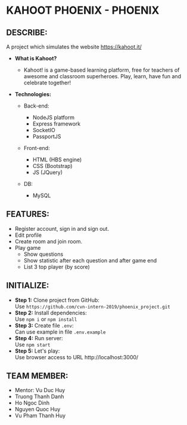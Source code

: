 # KAHOOT PHOENIX - PHOENIX

## **DESCRIBE:**

A project which simulates the website https://kahoot.it/

- **What is Kahoot?**

  - Kahoot! is a game-based learning platform, free for teachers of awesome and classroom superheroes. Play, learn, have fun and celebrate together!

- **Technologies:**

  - Back-end:

    - NodeJS platform
    - Express framework
    - SocketIO
    - PassportJS 

  - Front-end:
    - HTML (HBS engine) 
    - CSS (Bootstrap) 
    - JS (JQuery)
    
  - DB:
    - MySQL

## **FEATURES:**

- Register account, sign in and sign out.
- Edit profile
- Create room and join room.
- Play game
  - Show questions
  - Show statistic after each question and after game end
  - List 3 top player (by score)

## **INITIALIZE:**

- **Step 1:** Clone project from GitHub:  
  Use `https://github.com/cvn-intern-2019/phoenix_project.git`
- **Step 2:** Install dependencies:  
  Use `npm i` or `npm install`
- **Step 3:** Create file `.env`:  
  Can use example in file `.env.example`
- **Step 4:** Run server:  
  Use `npm start`
- **Step 5:** Let's play:  
  Use browser access to URL http://localhost:3000/

## **TEAM MEMBER:**

- Mentor: Vu Duc Huy
- Truong Thanh Danh
- Ho Ngoc Dinh
- Nguyen Quoc Huy
- Vu Pham Thanh Huy
